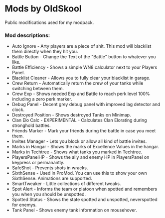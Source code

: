 # Mods by OldSkool
Public modifications used for my modpack.

### Mod descriptions:
* Auto Ignore - Arty players are a piece of shit. This mod will blacklist them directly when they hit you.
* Battle Button - Change the Text of the "Battle" button to whatever you like.
* Battle Efficiency - Shows a simple WN8 calculator next to your Players Panel.
* Blacklist Cleaner - Allows you to fully clear your blacklist in garage.
* Crew Return - Automatically return the crew of your tanks while switching between them.
* Crew Exp - Shows needed Exp and Battle to reach perk level 100% including a zero perk marker.
* Debug Panel - Decent grey debug panel with improved lag detector and clock.
* Destroyed Position - Shows destroyed Tanks on Minimap.
* Clan Elo Calc - EXPERIMENTAL - Calculates Clan Elorating during stronghold battles.
* Friends Marker - Mark your friends during the battle in case you meet them.
* Invites Manager - Lets you block or allow all kind of battle invites.
* Marks in Hangar - Shows the marks of Excellence Values in the hangar.
* Marks in Techtree - Shows what tanks you marked in Techtree.
* PlayersPanelHP - Shows the ally and enemy HP in PlayersPanel on keypress or permanantly.
* SafeShot - Prevents shots in wracks.
* SixthSense - Used in ProMod. You can use this to show your own SixthSense. Animations are supported.
* SmartTweaker - Little collections of different tweaks.
* Spot Alert - Informs the team or platoon when spotted and remembers you when you should be unspotted.
* Spotted Status - Shows the state spotted and unspotted, neverspotted for enemys.
* Tank Panel - Shows enemy tank information on mousehover.
